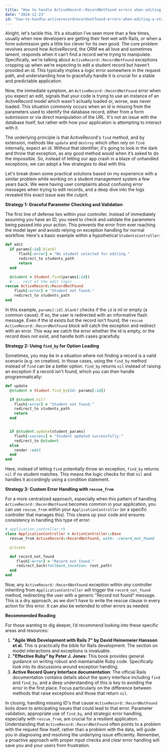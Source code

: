 ```yaml
---
title: "How to handle ActiveRecord::RecordNotFound errors when editing a student record without an ID?"
date: "2024-12-23"
id: "how-to-handle-activerecordrecordnotfound-errors-when-editing-a-student-record-without-an-id"
---
```


Alright, let's tackle this. It’s a situation I’ve seen more than a few times, usually when new developers are getting their feet wet with Rails, or when a form submission gets a little too clever for its own good. The core problem revolves around how ActiveRecord, the ORM we all love and sometimes lament, responds when it can’t find a record we’re trying to manipulate. Specifically, we're talking about `ActiveRecord::RecordNotFound` exceptions cropping up when we’re expecting to edit a student record but haven’t provided an id. This typically implies a logic error somewhere in the request path, and understanding how to gracefully handle it is crucial for a stable and predictable application.

Now, the immediate symptom, an `ActiveRecord::RecordNotFound` error when you expect an edit, signals that your code is trying to use an instance of an ActiveRecord model which wasn't actually loaded or, worse, was never loaded. This situation commonly occurs when an id is missing from the parameters used to identify the database record, either from a form submission or via direct manipulation of the URL. It's not an issue with the database itself, but rather with how your application is attempting to interact with it.

The underlying principle is that ActiveRecord's `find` method, and by extension, methods like `update` and `destroy` which often rely on `find` internally, expect an id. Without that identifier, it's going to look in the dark and throw that exception, as any good method would when it’s asked to do the impossible. So, instead of letting our app crash in a blaze of unhandled exceptions, we can adopt a few strategies to deal with this.

Let's break down some practical solutions based on my experience with a similar problem while working on a student management system a few years back. We were having user complaints about confusing error messages when trying to edit records, and a deep dive into the logs revealed this exact issue was the culprit.

**Strategy 1: Graceful Parameter Checking and Validation**

The first line of defense lies within your controller. Instead of immediately assuming you have an ID, you need to check and validate the parameters being passed into your action. This prevents the error from ever reaching the model layer and avoids relying on exception handling for normal workflow. Here's a basic example within a hypothetical `StudentsController`:

```ruby
def edit
  if params[:id].blank?
      flash[:error] = "No student selected for editing."
      redirect_to students_path
      return
  end

  @student = Student.find(params[:id])
  # ... rest of the edit logic ...
rescue ActiveRecord::RecordNotFound
    flash[:error] = "Student not found."
    redirect_to students_path
end

```

In this example, `params[:id].blank?` checks if the `id` is nil or empty (a common cause). If so, the user is redirected with an informative flash message. Even if the id exists but the record isn't found, the `rescue ActiveRecord::RecordNotFound` block will catch the exception and redirect with an error. This way we catch the error whether the id is empty, or the record does not exist, and handle both cases gracefully.

**Strategy 2: Using `find_by` for Option Loading**

Sometimes, you may be in a situation where not finding a record is a valid scenario (e.g. on creation). In those cases, using the `find_by` method instead of `find` can be a better option. `find_by` returns `nil` instead of raising an exception if a record isn't found, which you can then handle programmatically:

```ruby
def update
  @student = Student.find_by(id: params[:id])

  if @student.nil?
    flash[:error] = "Student not found."
    redirect_to students_path
    return
  end


  if @student.update(student_params)
    flash[:success] = "Student updated successfully."
    redirect_to @student
  else
    render :edit
  end
end
```

Here, instead of letting `find` potentially throw an exception, `find_by` returns `nil` if no student matches. This means the logic checks for that `nil` and handles it accordingly using a condition statement.

**Strategy 3: Custom Error Handling with `rescue_from`**

For a more centralized approach, especially when this pattern of handling `ActiveRecord::RecordNotFound` becomes common in your application, you can use `rescue_from` within your `ApplicationController` (or a specific controller that manages this). This cleans up your code and ensures consistency in handling this type of error:

```ruby
# application_controller.rb
class ApplicationController < ActionController::Base
  rescue_from ActiveRecord::RecordNotFound, with: :record_not_found

  private

  def record_not_found
     flash[:error] = "Record not found."
     redirect_back(fallback_location: root_path)
  end
end

```

Now, any `ActiveRecord::RecordNotFound` exception within *any* controller inheriting from `ApplicationController` will trigger the `record_not_found` method, redirecting the user with a generic "Record not found" message. This is a dry approach, as we don't have to write the rescue clause in every action for this error. It can also be extended to other errors as needed.

**Recommended Reading**

For those wanting to dig deeper, I’d recommend looking into these specific areas and resources:

1.  **"Agile Web Development with Rails 7" by David Heinemeier Hansson et al.** This is practically the bible for Rails development. The section on model interactions and exceptions is invaluable.
2.  **"Effective Ruby" by Peter J. Jones:** This book provides general guidance on writing robust and maintainable Ruby code. Specifically look into its discussions around exception handling.
3.  **Active Record Query Interface documentation**: The official Rails documentation contains details about the query interface including `find` and `find_by`, and a deep understanding of this is key to avoiding the error in the first place. Focus particularly on the difference between methods that raise exceptions and those that return `nil`.

In closing, handling missing ID's that cause `ActiveRecord::RecordNotFound` boils down to anticipating issues that could lead to that error. Parameter validation, appropriate use of `find_by`, and strategic error handling, especially with `rescue_from`, are crucial for a resilient application. Understanding that `ActiveRecord::RecordNotFound` often points to a problem with the request flow itself, rather than a problem with the data, will guide you in diagnosing and resolving the underlying issue efficiently. Remember, a proactive approach with proper input checks and clear error handling will save you and your users from frustration.
